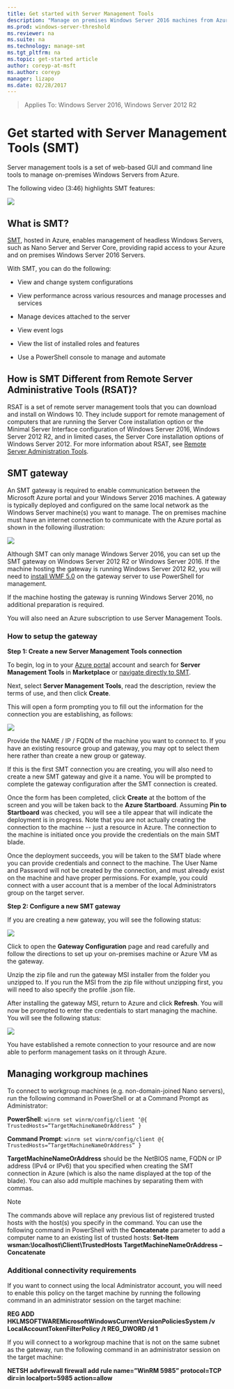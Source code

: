 ```yaml
---
title: Get started with Server Management Tools
description: "Manage on premises Windows Server 2016 machines from Azure"
ms.prod: windows-server-threshold
ms.reviewer: na
ms.suite: na
ms.technology: manage-smt
ms.tgt_pltfrm: na
ms.topic: get-started article
author: coreyp-at-msft
ms.author: coreyp
manager: lizapo
ms.date: 02/28/2017
---
```


>Applies To: Windows Server 2016, Windows Server 2012 R2

# Get started with Server Management Tools (SMT)

Server management tools is a set of web-based GUI and command line tools to manage on-premises Windows Servers from Azure. 

The following video (3:46) highlights SMT features:

<a href="https://channel9.msdn.com/Series/Nano-Server-Team/Remote-Server-Management-Tools-on-Nano-Server"><img src="./media/get-started-with-smt/video.png"></a>

## What is SMT?

[SMT](https://portal.azure.com/#create/Microsoft.RSMTNodes/preview), hosted in Azure, enables management of headless Windows Servers, such as Nano Server and Server Core, providing rapid access to your Azure and on premises Windows Server 2016 Servers.

With SMT, you can do the following:

-   View and change system configurations

-   View performance across various resources and manage processes and services

-   Manage devices attached to the server

-   View event logs

-   View the list of installed roles and features

-   Use a PowerShell console to manage and automate

## How is SMT Different from Remote Server Administrative Tools (RSAT)? 

RSAT is a set of remote server management tools that you can download and install on Windows 10. They include support for remote management of computers that are running the Server Core installation option or the Minimal Server Interface configuration of Windows Server 2016, Windows Server 2012 R2, and in limited cases, the Server Core installation options of Windows Server 2012. For more information about RSAT, see [Remote Server Administration Tools](https://technet.microsoft.com/windows-server-docs/management/remote-server-administration-tools).

## SMT gateway

An SMT gateway is required to enable communication between the Microsoft Azure portal and your Windows Server 2016 machines. A gateway is typically deployed and configured on the same local network as the Windows Server machine(s) you want to manage. The on premises machine must have an internet connection to communicate with the Azure portal as shown in the following illustration:

![](./media/get-started-with-smt/image1.png)

Although SMT can only manage Windows Server 2016, you can set up the SMT gateway on Windows Server 2012 R2 or Windows Server 2016. If the machine hosting the gateway is running Windows Server 2012 R2, you will need to [install WMF 5.0](http://aka.ms/wmf5download) on the gateway server to use PowerShell for management.

If the machine hosting the gateway is running Windows Server 2016, no additional preparation is required.

You will also need an Azure subscription to use Server Management Tools.

### How to setup the gateway

**Step 1: Create a new Server Management Tools connection**

To begin, log in to your [Azure portal](https://portal.azure.com/) account and search for **Server Management Tools** in **Marketplace** or [navigate directly to SMT](https://portal.azure.com/#create/Microsoft.RSMTNodes/preview).

Next, select **Server Management Tools**, read the description, review the terms of use, and then click **Create**.

This will open a form prompting you to fill out the information for the connection you are establishing, as follows:

![](./media/get-started-with-smt/image2.png)

Provide the NAME / IP / FQDN of the machine you want to connect to. If you have an existing resource group and gateway, you may opt to select them here rather than create a new group or gateway.

If this is the first SMT connection you are creating, you will also need to create a new SMT gateway and give it a name. You will be prompted to complete the gateway configuration after the SMT connection is created.

Once the form has been completed, click **Create** at the bottom of the screen and you will be taken back to the **Azure Startboard**. Assuming **Pin to Startboard** was checked, you will see a tile appear that will indicate the deployment is in progress. Note that you are not actually creating the connection to the machine -- just a resource in Azure. The connection to the machine is initiated once you provide the credentials on the main SMT blade.

Once the deployment succeeds, you will be taken to the SMT blade where you can provide credentials and connect to the machine. The User Name and Password will not be created by the connection, and must already exist on the machine and have proper permissions.  For example, you could connect with a user account that is a member of the local Administrators group on the target server.

**Step 2: Configure a new SMT gateway**

If you are creating a new gateway, you will see the following status:

![](./media/get-started-with-smt/image3.png)

Click to open the **Gateway Configuration** page and read carefully and follow the directions to set up your on-premises machine or Azure VM as the gateway.

Unzip the zip file and run the gateway MSI installer from the folder you unzipped to. If you run the MSI from the zip file without unzipping first, you will need to also specify the profile .json file.

After installing the gateway MSI, return to Azure and click **Refresh**. You will now be prompted to enter the credentials to start managing the machine. You will see the following status:

![](./media/get-started-with-smt/image4.png)

You have established a remote connection to your resource and are now able to perform management tasks on it through Azure.

## Managing workgroup machines

To connect to workgroup machines (e.g. non-domain-joined Nano servers), run the following command in PowerShell or at a Command Prompt as Administrator:

**PowerShell**: `winrm set winrm/config/client ‘@{ TrustedHosts=”TargetMachineNameOrAddress” }`

**Command Prompt**: `winrm set winrm/config/client @{ TrustedHosts=”TargetMachineNameOrAddress” }` 



**TargetMachineNameOrAddress** should be the NetBIOS name, FQDN or IP address (IPv4 or IPv6) that you specified when creating the SMT connection in Azure (which is also the name displayed at the top of the blade). You can also add multiple machines by separating them with commas.

> [!NOTE]
> The commands above will replace any previous list of registered trusted hosts with the host(s) you specify in the command. You can use the following command in PowerShell with the **Concatenate** parameter to add a computer name to an existing list of trusted hosts: **Set-Item wsman:\\localhost\\Client\\TrustedHosts TargetMachineNameOrAddress –Concatenate**

### Additional connectivity requirements

If you want to connect using the local Administrator account, you will need to enable this policy on the target machine by running the following command in an administrator session on the target machine:

**REG ADD HKLMSOFTWAREMicrosoftWindowsCurrentVersionPoliciesSystem /v LocalAccountTokenFilterPolicy /t REG\_DWORD /d 1**

If you will connect to a workgroup machine that is not on the same subnet as the gateway, run the following command in an administrator session on the target machine:

**NETSH advfirewall firewall add rule name=”WinRM 5985” protocol=TCP dir=in localport=5985 action=allow**
